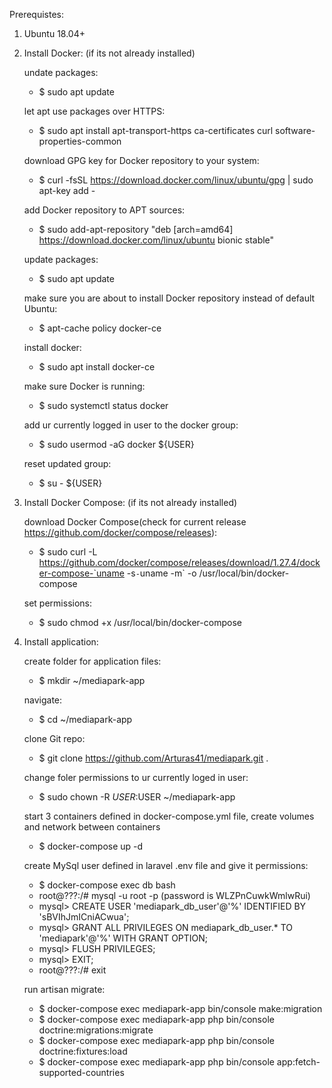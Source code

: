 Prerequistes:
1. Ubuntu 18.04+ 
2. Install Docker: (if its not already installed)

	undate packages:
	- $ sudo apt update

	let apt use packages over HTTPS:
	- $ sudo apt install apt-transport-https ca-certificates curl software-properties-common
	
	download GPG key for Docker repository to your system:
	- $ curl -fsSL https://download.docker.com/linux/ubuntu/gpg | sudo apt-key add -

	add Docker repository to APT sources:
	- $ sudo add-apt-repository "deb [arch=amd64] https://download.docker.com/linux/ubuntu bionic stable"

	update packages:
	- $ sudo apt update

	make sure you are about to install Docker repository instead of default Ubuntu:
	- $ apt-cache policy docker-ce

	install docker:
	- $ sudo apt install docker-ce

	make sure Docker is running:
	- $ sudo systemctl status docker

	add ur currently logged in user to the docker group:
	- $ sudo usermod -aG docker ${USER}

	reset updated group:
	- $ su - ${USER}
	
3. Install Docker Compose: (if its not already installed)

    download Docker Compose(check for current release https://github.com/docker/compose/releases):
    - $ sudo curl -L https://github.com/docker/compose/releases/download/1.27.4/docker-compose-`uname -s`-`uname -m` -o /usr/local/bin/docker-compose

    set permissions:
    - $ sudo chmod +x /usr/local/bin/docker-compose
    
4.  Install application:

    create folder for application files:
    - $ mkdir ~/mediapark-app
    
    navigate:
    - $ cd ~/mediapark-app
    
    clone Git repo:
    - $ git clone https://github.com/Arturas41/mediapark.git .
    
    change foler permissions to ur currently loged in user:
    - $ sudo chown -R $USER:$USER ~/mediapark-app
    
    start 3 containers defined in docker-compose.yml file, create volumes and network between containers
    - $ docker-compose up -d
    
    create MySql user defined in laravel .env file and give it permissions:
    - $ docker-compose exec db bash
    - root@???:/# mysql -u root -p (password is WLZPnCuwkWmlwRui)
    - mysql> CREATE USER 'mediapark_db_user'@'%' IDENTIFIED BY 'sBVIhJmICniACwua';
    - mysql> GRANT ALL PRIVILEGES ON mediapark_db_user.* TO 'mediapark'@'%' WITH GRANT OPTION;
    - mysql> FLUSH PRIVILEGES;
    - mysql> EXIT;
    - root@???:/# exit
    
    run artisan migrate:
    - $ docker-compose exec mediapark-app bin/console make:migration
    - $ docker-compose exec mediapark-app php bin/console doctrine:migrations:migrate
    - $ docker-compose exec mediapark-app php bin/console doctrine:fixtures:load
    - $ docker-compose exec mediapark-app php bin/console app:fetch-supported-countries

